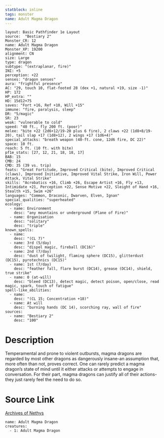 ```yaml
---
statblock: inline
tags: monster
name: Adult Magma Dragon
---
```

```statblock
layout: Basic Pathfinder 1e Layout
source:  "Bestiary 2"
Monster_CR: 12
name: Adult Magma Dragon
Monster_XP: 19200
alignment: CN
size: Large
type: dragon
subtype: "(extraplanar, fire)"
INI: +5
perception: +22
senses: "dragon senses"
aura: "frightful presence"
AC: "29, touch 10, flat-footed 28 (dex +1, natural +19, size -1)"
HP: 172
HP_extra: ""
HD: 15d12+75
saves: "Fort +16, Ref +10, Will +15"
immune: "fire, paralysis, sleep"
DR: "5/magic"
SR: 23
weak: "vulnerable to cold"
speed: "40 ft., fly 200 ft. (poor)"
melee: "bite +22 (2d6+12/19-20 plus 6 fire), 2 claws +22 (1d8+8/19-20), tail slap +17 (1d8+12), 2 wings +17 (1d6+4)"
special_attacks: "breath weapon (40-ft. cone, 12d6 fire, DC 22)"
space: 10 ft.
reach: 5 ft. (10 ft. with bite)
pf1e_stats: [27, 12, 21, 18, 18, 17]
BAB: 15
CMB: 24
CMD: 35 (39 vs. trip)
feats: "Great Fortitude, Improved Critical (bite), Improved Critical (claws), Improved Initiative, Improved Vital Strike, Iron Will, Power Attack, Vital Strike"
skills: "Acrobatics +16, Climb +26, Escape Artist +16, Fly +13, Intimidate +21, Perception +22, Sense Motive +22, Sleight of Hand +16, Stealth +15, Swim +26"
languages: "Common, Draconic, Dwarven, Elven, Ignan"
special_qualities: "superheated"
ecology:
  - name: Environment
    desc: "any mountains or underground (Plane of Fire)"
  - name: Organisation
    desc: "solitary"
    desc: "triple"
known_spells:
  - name:
    desc: "(CL 7)"
  - name: 3rd (5/day)
    desc: "dispel magic, fireball (DC16)"
  - name: 2nd (7/day)
    desc: "dust of twilight, flaming sphere (DC15), glitterdust (DC15), pyrotechnics (DC15)"
  - name: 1st (7/day)
    desc: "feather fall, flare burst (DC14), grease (DC14), shield, true strike"
  - name: 0 (at-will)
    desc: "bleed (DC13), detect magic, detect poison, open/close, read magic, spark, touch of fatigue"
spell-like_abilities:
  - name:
    desc: "(CL 15; Concentration +18)"
  - name: At will
    desc: "burning hands (DC 14), scorching ray, wall of fire"
sources:
  - name: "Bestiary 2"
    desc: "100"
```
# Description
Temperamental and prone to violent outbursts, magma dragons are regarded by most other dragons as dangerously insane-an assumption that, more often than not, proves correct. One can rarely predict a magma dragon’s state of mind until it either attacks or attempts to engage in conversation. For their part, magma dragons can justify all of their actions-they just rarely feel the need to do so.
# Source Link
[Archives of Nethys](https://aonprd.com/MonsterDisplay.aspx?ItemName=Adult%20Magma%20Dragon)
```encounter-table
name: Adult Magma Dragon
creatures:
  - 1: Adult Magma Dragon
```
